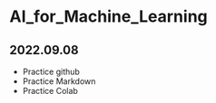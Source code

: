 # AI_for_Machine_Learning

## 2022.09.08
  - Practice github
  - Practice Markdown
  - Practice Colab
